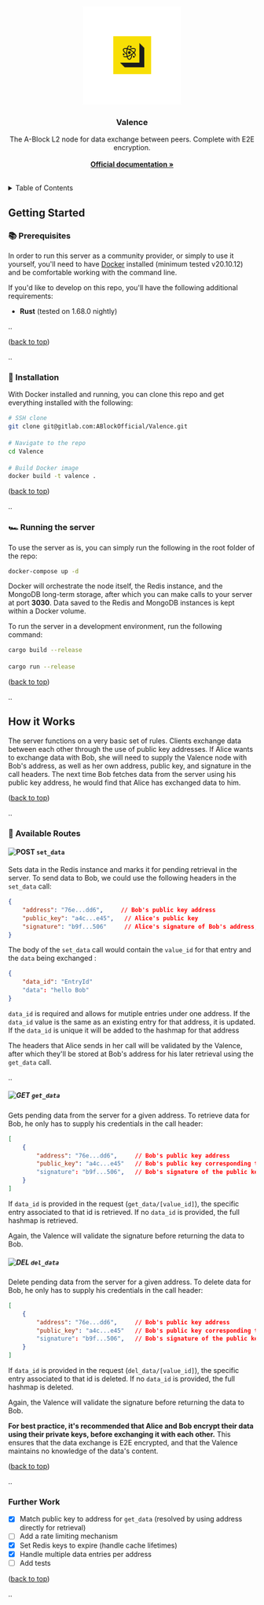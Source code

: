 <div id="top"></div>

<!-- PROJECT LOGO -->
<br />

<div align="center">
  <a>
    <img src="https://github.com/ABlockOfficial/Valence/blob/main/assets/hero.svg" alt="Logo" width="200px">
  </a>

  <h3>Valence</h3>

  <!-- <div>
  <img src="https://img.shields.io/github/actions/workflow/status/Zenotta/Intercom/codeql-analysis.yml?branch=main" alt="Pipeline Status" />
    <img src="https://img.shields.io/github/package-json/v/Zenotta/Intercom" />
  </div> -->

  <p align="center">
    The A-Block L2 node for data exchange between peers. Complete with E2E encryption.
    <br />
    <br />
    <a href="https://a-block.io"><strong>Official documentation »</strong></a>
    <br />
    <br />
  </p>
</div>

<!-- TABLE OF CONTENTS -->
<details>
  <summary>Table of Contents</summary>
  <ol>
    <li>
      <a href="#getting-started">Getting Started</a>
      <ul>
        <li><a href="#prerequisites">Prerequisites</a></li>
        <li><a href="#installation">Installation</a></li>
        <li><a href="#running-the-server">Running the server</a></li>
      </ul>
    </li>
    <li>
      <a href="#how-it-works">How it Works</a>
      <ul>
        <li>
            <a href="#available-routes">Available Routes</a>
            <ul>
                <li><a href="#set_data">set_data</a></li>
                <li><a href="#get_data">get_data</a></li>
                <li><a href="#del_data">del_data</a></li>
            </ul>
        </li>
        <li><a href="#further-work">Further Work</a></li>
        </ul>
    </li>
  </ol>
</details>

<!-- GETTING STARTED -->

## Getting Started

### 📚 Prerequisites

In order to run this server as a community provider, or simply to use it yourself, you'll need to have <a href="https://www.docker.com/products/docker-desktop/">Docker</a> installed (minimum tested v20.10.12) and be comfortable working with the command line. 

If you'd like to develop on this repo, you'll have the following additional requirements:

- **Rust** (tested on 1.68.0 nightly)

..

<p align="left">(<a href="#top">back to top</a>)</p>

..

### 🔧 Installation

With Docker installed and running, you can clone this repo and get everything installed with the following:

```sh
# SSH clone
git clone git@gitlab.com:ABlockOfficial/Valence.git

# Navigate to the repo
cd Valence

# Build Docker image
docker build -t valence .
```

<p align="left">(<a href="#top">back to top</a>)</p>

..

### 🏎️ Running the server

To use the server as is, you can simply run the following in the root folder of the repo:

```sh
docker-compose up -d
```

Docker will orchestrate the node itself, the Redis instance, and the MongoDB long-term storage, after which you can make 
calls to your server at port **3030**. Data saved to the Redis and MongoDB instances is kept within a Docker volume.

To run the server in a development environment, run the following command:

```sh
cargo build --release

cargo run --release
```

<p align="left">(<a href="#top">back to top</a>)</p>

..

## How it Works

The server functions on a very basic set of rules. Clients exchange data between each other through the use of public key addresses. If Alice wants to exchange data with Bob, she will need to supply the Valence node with Bob's address, as well as her own address, public key, and signature in the call headers. The next time Bob fetches data from the server using his public key address, he would find that Alice has exchanged data to him.

<p align="left">(<a href="#top">back to top</a>)</p>

..

### 🔌 Available Routes

#### **<img src="https://img.shields.io/badge/POST-07BEB8" alt="POST"/> `set_data`**
Sets data in the Redis instance and marks it for pending retrieval in the server. To send data to Bob, we could use the following headers in the `set_data` call:

```json
{
    "address": "76e...dd6",     // Bob's public key address
    "public_key": "a4c...e45",   // Alice's public key
    "signature": "b9f...506"     // Alice's signature of Bob's address, using his public key
}
```

The body of the `set_data` call would contain the `value_id` for that entry and the `data` being exchanged :

```json
{
    "data_id": "EntryId"
    "data": "hello Bob"
}
```

`data_id` is required and allows for mutiple entries under one address. If the `data_id` value is the same as an existing entry for that address, it is updated. If the `data_id` is unique it will be added to the hashmap for that address

The headers that Alice sends in her call will be validated by the Valence, after which they'll be stored at Bob's address for his later retrieval using the `get_data` call.

..

##### **<img src="https://img.shields.io/badge/GET-2176FF" alt="GET"/> `get_data`**
Gets pending data from the server for a given address. To retrieve data for Bob, he only has to supply his credentials in the call header:

```json
[
    {
        "address": "76e...dd6",     // Bob's public key address
        "public_key": "a4c...e45"   // Bob's public key corresponding to his address
        "signature": "b9f...506",   // Bob's signature of the public key
    }
]
```

If `data_id` is provided in the request (`get_data/[value_id]`), the specific entry associated to that id is retrieved. If no `data_id` is provided, the full hashmap is retrieved.

Again, the Valence will validate the signature before returning the data to Bob.

##### **<img src="https://img.shields.io/badge/DEL-FF0000" alt="DEL"/> `del_data`**
Delete pending data from the server for a given address. To delete data for Bob, he only has to supply his credentials in the call header:

```json
[
    {
        "address": "76e...dd6",     // Bob's public key address
        "public_key": "a4c...e45"   // Bob's public key corresponding to his address
        "signature": "b9f...506",   // Bob's signature of the public key
    }
]
```

If `data_id` is provided in the request (`del_data/[value_id]`), the specific entry associated to that id is deleted. If no `data_id` is provided, the full hashmap is deleted.

Again, the Valence will validate the signature before returning the data to Bob.

**For best practice, it's recommended that Alice and Bob encrypt their data using their private keys, before exchanging it with each other.** This ensures that the data exchange is E2E encrypted, and that the Valence maintains no knowledge of the data's content.

<p align="left">(<a href="#top">back to top</a>)</p>

..

### Further Work

- [x] Match public key to address for `get_data` (resolved by using address directly for retrieval)
- [ ] Add a rate limiting mechanism
- [x] Set Redis keys to expire (handle cache lifetimes)
- [x] Handle multiple data entries per address
- [ ] Add tests

<p align="left">(<a href="#top">back to top</a>)</p>

..
